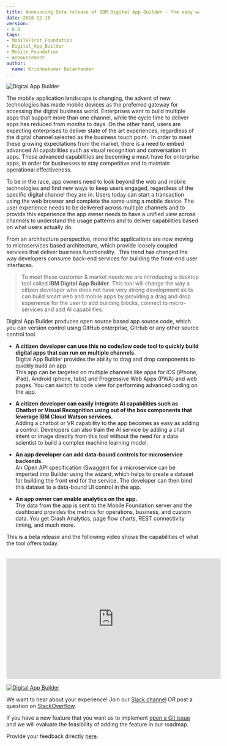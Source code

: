 ```yaml
---
title: Announcing Beta release of IBM Digital App Builder - The easy way to build smart apps
date: 2018-12-18
version:
- 8.0
tags:
- MobileFirst_Foundation
- Digital_App_Builder
- Mobile_Foundation
- Announcement
author:
  name: Krishnakumar Balachandar
---
```

![Digital App Builder]({{site.baseurl}}/assets/blog/2018-12-18-announcement-digital-app-builder/banner.png)

The mobile application landscape is changing, the advent of new technologies has made mobile devices as the preferred gateway for accessing the digital business world. Enterprises want to build multiple apps that support more than one channel, while the cycle time to deliver apps has reduced from months to days. On the other hand, users are expecting enterprises to deliver state of the art experiences, regardless of the digital channel selected as the business touch point.  In order to meet these growing expectations from the market, there is a need to embed advanced AI capabilities such as visual recognition and conversation in apps. These advanced capabilities are becoming a must-have for enterprise apps, in order for businesses to stay competitive and to maintain operational effectiveness. 

To be in the race, app owners need to look beyond the web and mobile technologies and find new ways to keep users engaged, regardless of the specific digital channel they are in. Users today can start a transaction using the web browser and complete the same using a mobile device. The user experience needs to be delivered across multiple channels and to provide this experience the app owner needs to have a unified view across channels to understand the usage patterns and to deliver capabilities based on what users actually do.  

From an architecture perspective, monolithic applications are now moving to microservices based architecture, which provide loosely coupled services that deliver business functionality.  This trend has changed the way developers consume back-end services for building the front-end user interfaces.

>To meet these customer & market needs we are introducing a desktop tool called **IBM Digital App Builder**. This  tool will change the way a citizen developer who does not have very strong development skills can build smart web and mobile apps by providing a drag and drop experience for the user to add building blocks, connect to micro-services and add AI capabilities.

Digital App Builder produces open source based app source code, which you can version control using GitHub enterprise, GitHub or any other source control tool.

* **A citizen developer can use this no code/low code tool to quickly build digital apps that can run on multiple channels.**<br/>
  Digital App Builder provides the ability to drag and drop components to quickly build an app. <br/>This app can be targeted on multiple channels like apps for iOS (iPhone, iPad), Android (phone, tabs) and Progressive Web Apps (PWA) and web pages. You can switch to code view for performing advanced coding on the app.

* **A citizen developer can easily integrate AI capabilities such as Chatbot or Visual Recognition using out of the box components that leverage IBM Cloud Watson services.**<br/>
  Adding a chatbot or VR capability to the app becomes as easy as adding a control. Developers can also train the AI service by adding a chat intent or image directly from this tool without the need for a data scientist to build a complex machine learning model.

* **An app developer can add data-bound controls for microservice backends.** <br/>
  An Open API specification (Swagger) for a microservice can be imported into Builder using the wizard, which helps to create a dataset for building the front end for the service. The developer can then bind this dataset to a data-bound UI control in the app.

* **An app owner can enable analytics on the app.**<br/>
  The data from the app is sent to the Mobile Foundation server and the dashboard provides the metrics for operations, business, and custom data. You get Crash Analytics, page flow charts, REST connectivity timing, and much more.

 This is a beta release and the following video shows the capabilities of what the tool offers today.

<br/>
<div class="sizer">
    <div class="embed-responsive embed-responsive-16by9">
        <iframe width="560" height="315" src="https://www.youtube.com/embed/k1vEUuR_GrY?rel=0&amp;showinfo=0" frameborder="0" allow="autoplay; encrypted-media" allowfullscreen></iframe>
    </div>
</div>


[![Digital App Builder]({{site.baseurl}}/assets/blog/2018-12-18-announcement-digital-app-builder/download.png)](https://github.com/MobileFirst-Platform-Developer-Center/Digital-App-Builder/releases)

<!--Start by downloading and building a sample app with the [Getting Started guide](https://github.com/MobileFirst-Platform-Developer-Center/Digital-App-Builder/releases).-->

We want to hear about your experience! Join our [Slack channel](https://mfpdev.slack.com/messages/CE8MGDD7E) OR post a question on [StackOverflow](https://stackoverflow.com/questions/tagged/ibm-digital-app-builder).

If you have a new feature that you want us to implement [open a Git issue](https://github.com/MobileFirst-Platform-Developer-Center/Digital-App-Builder/issues) and we will evaluate the feasibility of adding the feature in our roadmap.

Provide your feedback directly [here](https://www.surveygizmo.com/s3/4627635/Digital-App-Builder-Feedback). 
